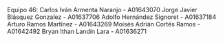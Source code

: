 Equipo 46:
Carlos Iván Armenta Naranjo - A01643070
Jorge Javier Blásquez Gonzalez - A01637706 
Adolfo Hernández Signoret - A01637184
Arturo Ramos Martínez - A01643269
Moisés Adrián Cortés Ramos - A01642492
Bryan Ithan Landín Lara - A01636271

